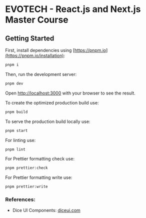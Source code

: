 # EVOTECH - React.js and Next.js Master Course

## Getting Started

First, install dependencies using [https://pnpm.io](https://pnpm.io/installation):

```bash
pnpm i
```

Then, run the development server:

```bash
pnpm dev
```

Open [http://localhost:3000](http://localhost:3000) with your browser to see the result.

To create the optimized production build use:

```bash
pnpm build
```

To serve the production build locally use:

```bash
pnpm start
```

For linting use:

```bash
pnpm lint
```

For Prettier formatting check use:

```bash
pnpm prettier:check
```

For Prettier formatting write use:

```bash
pnpm prettier:write
```

### References:

- Dice UI Components: [diceui.com](https://www.diceui.com/)
